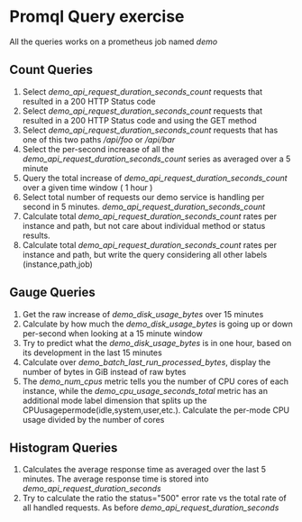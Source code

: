# Promql Query exercise

All the queries works on a prometheus job named *demo*

## Count Queries
1. Select *demo_api_request_duration_seconds_count* requests that resulted in a 200 HTTP Status code
2. Select *demo_api_request_duration_seconds_count* requests that resulted in a 200 HTTP Status code and using the GET method
3. Select *demo_api_request_duration_seconds_count* requests that has one of this two paths */api/foo* or */api/bar*
4. Select the per-second increase of all the *demo_api_request_duration_seconds_count* series as averaged over a 5 minute
5. Query the total increase of *demo_api_request_duration_seconds_count* over a given time window ( 1 hour )
6. Select total number of requests our demo service is handling per second in 5 minutes.  *demo_api_request_duration_seconds_count*
7. Calculate total *demo_api_request_duration_seconds_count* rates per instance and path, but not care about individual method or status results.
8. Calculate total *demo_api_request_duration_seconds_count* rates per instance and path, but write the query considering all other labels (instance,path,job)
    


## Gauge Queries
1. Get the raw increase of *demo_disk_usage_bytes* over 15 minutes
2. Calculate by how much the *demo_disk_usage_bytes* is going up or down per-second when looking at a 15 minute window
3. Try to predict what the *demo_disk_usage_bytes* is in one hour, based on its development in the last 15 minutes
4. Calculate over *demo_batch_last_run_processed_bytes*, display the number of bytes in GiB instead of raw bytes
5. The *demo_num_cpus* metric tells you the number of CPU cores of each instance, while the *demo_cpu_usage_seconds_total* metric has an additional mode label dimension that splits up the CPUusagepermode(idle,system,user,etc.). Calculate the per-mode CPU usage divided by the number of cores
   

## Histogram Queries
1. Calculates the average response time as averaged over the last 5 minutes. The average response time is stored into *demo_api_request_duration_seconds*
2. Try to calculate the ratio  the status="500" error rate vs the total rate of all handled requests. As before *demo_api_request_duration_seconds*
   
